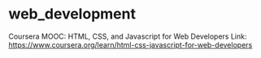 # web_development
Coursera MOOC: HTML, CSS, and Javascript for Web Developers 
Link: <https://www.coursera.org/learn/html-css-javascript-for-web-developers>
